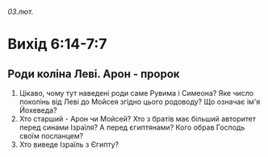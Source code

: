 
_03.лют._

# Вихід 6:14-7:7

## Роди коліна Леві. Арон - пророк
1. Цікаво, чому тут наведені роди саме Рувима і Симеона? Яке число поколінь від Леві до Мойсея згідно цього родоводу? Що означає ім'я Йохеведа?
2. Хто старший - Арон чи Мойсей? Хто з братів має більший авторитет перед синами Ізраїля? А перед єгиптянами? Кого обрав Господь своїм посланцем?
3. Хто виведе Ізраїль з Єгипту?
